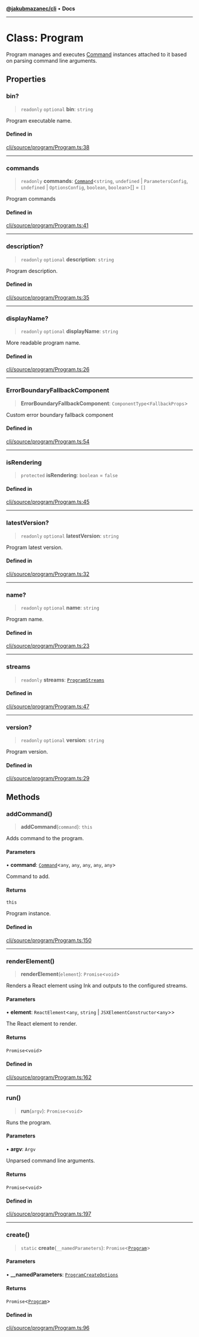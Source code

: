 [**@jakubmazanec/cli**](../README.md) • **Docs**

---

# Class: Program

Program manages and executes [Command](Command.md) instances attached to it based on parsing command
line arguments.

## Properties

### bin?

> `readonly` `optional` **bin**: `string`

Program executable name.

#### Defined in

[cli/source/program/Program.ts:38](https://github.com/jakubmazanec/tools/blob/4809b04453aafb35a917917e0b4964a9ec0cd132/packages/cli/source/program/Program.ts#L38)

---

### commands

> `readonly` **commands**: [`Command`](Command.md)\<`string`, `undefined` \| `ParametersConfig`,
> `undefined` \| `OptionsConfig`, `boolean`, `boolean`\>[] = `[]`

Program commands

#### Defined in

[cli/source/program/Program.ts:41](https://github.com/jakubmazanec/tools/blob/4809b04453aafb35a917917e0b4964a9ec0cd132/packages/cli/source/program/Program.ts#L41)

---

### description?

> `readonly` `optional` **description**: `string`

Program description.

#### Defined in

[cli/source/program/Program.ts:35](https://github.com/jakubmazanec/tools/blob/4809b04453aafb35a917917e0b4964a9ec0cd132/packages/cli/source/program/Program.ts#L35)

---

### displayName?

> `readonly` `optional` **displayName**: `string`

More readable program name.

#### Defined in

[cli/source/program/Program.ts:26](https://github.com/jakubmazanec/tools/blob/4809b04453aafb35a917917e0b4964a9ec0cd132/packages/cli/source/program/Program.ts#L26)

---

### ErrorBoundaryFallbackComponent

> **ErrorBoundaryFallbackComponent**: `ComponentType`\<`FallbackProps`\>

Custom error boundary fallback component

#### Defined in

[cli/source/program/Program.ts:54](https://github.com/jakubmazanec/tools/blob/4809b04453aafb35a917917e0b4964a9ec0cd132/packages/cli/source/program/Program.ts#L54)

---

### isRendering

> `protected` **isRendering**: `boolean` = `false`

#### Defined in

[cli/source/program/Program.ts:45](https://github.com/jakubmazanec/tools/blob/4809b04453aafb35a917917e0b4964a9ec0cd132/packages/cli/source/program/Program.ts#L45)

---

### latestVersion?

> `readonly` `optional` **latestVersion**: `string`

Program latest version.

#### Defined in

[cli/source/program/Program.ts:32](https://github.com/jakubmazanec/tools/blob/4809b04453aafb35a917917e0b4964a9ec0cd132/packages/cli/source/program/Program.ts#L32)

---

### name?

> `readonly` `optional` **name**: `string`

Program name.

#### Defined in

[cli/source/program/Program.ts:23](https://github.com/jakubmazanec/tools/blob/4809b04453aafb35a917917e0b4964a9ec0cd132/packages/cli/source/program/Program.ts#L23)

---

### streams

> `readonly` **streams**: [`ProgramStreams`](../type-aliases/ProgramStreams.md)

#### Defined in

[cli/source/program/Program.ts:47](https://github.com/jakubmazanec/tools/blob/4809b04453aafb35a917917e0b4964a9ec0cd132/packages/cli/source/program/Program.ts#L47)

---

### version?

> `readonly` `optional` **version**: `string`

Program version.

#### Defined in

[cli/source/program/Program.ts:29](https://github.com/jakubmazanec/tools/blob/4809b04453aafb35a917917e0b4964a9ec0cd132/packages/cli/source/program/Program.ts#L29)

## Methods

### addCommand()

> **addCommand**(`command`): `this`

Adds command to the program.

#### Parameters

• **command**: [`Command`](Command.md)\<`any`, `any`, `any`, `any`, `any`\>

Command to add.

#### Returns

`this`

Program instance.

#### Defined in

[cli/source/program/Program.ts:150](https://github.com/jakubmazanec/tools/blob/4809b04453aafb35a917917e0b4964a9ec0cd132/packages/cli/source/program/Program.ts#L150)

---

### renderElement()

> **renderElement**(`element`): `Promise`\<`void`\>

Renders a React element using Ink and outputs to the configured streams.

#### Parameters

• **element**: `ReactElement`\<`any`, `string` \| `JSXElementConstructor`\<`any`\>\>

The React element to render.

#### Returns

`Promise`\<`void`\>

#### Defined in

[cli/source/program/Program.ts:162](https://github.com/jakubmazanec/tools/blob/4809b04453aafb35a917917e0b4964a9ec0cd132/packages/cli/source/program/Program.ts#L162)

---

### run()

> **run**(`argv`): `Promise`\<`void`\>

Runs the program.

#### Parameters

• **argv**: `Argv`

Unparsed command line arguments.

#### Returns

`Promise`\<`void`\>

#### Defined in

[cli/source/program/Program.ts:197](https://github.com/jakubmazanec/tools/blob/4809b04453aafb35a917917e0b4964a9ec0cd132/packages/cli/source/program/Program.ts#L197)

---

### create()

> `static` **create**(`__namedParameters`): `Promise`\<[`Program`](Program.md)\>

#### Parameters

• **\_\_namedParameters**: [`ProgramCreateOptions`](../type-aliases/ProgramCreateOptions.md)

#### Returns

`Promise`\<[`Program`](Program.md)\>

#### Defined in

[cli/source/program/Program.ts:96](https://github.com/jakubmazanec/tools/blob/4809b04453aafb35a917917e0b4964a9ec0cd132/packages/cli/source/program/Program.ts#L96)
